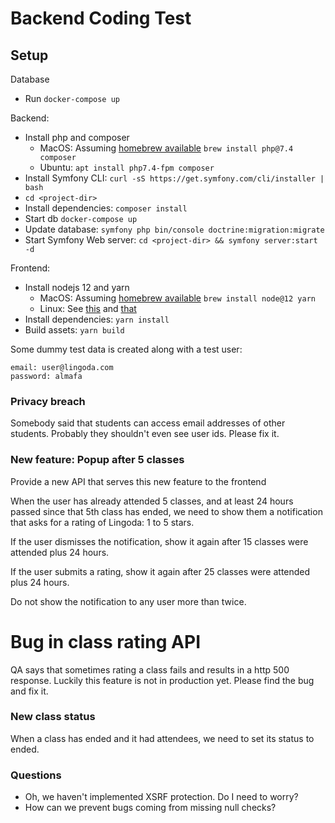 # Backend Coding Test

## Setup

Database
* Run `docker-compose up`

Backend:
* Install php and composer
    * MacOS: Assuming [homebrew available](https://brew.sh/) `brew install php@7.4 composer`
    * Ubuntu: `apt install php7.4-fpm composer`
* Install Symfony CLI: `curl -sS https://get.symfony.com/cli/installer | bash`
* `cd <project-dir>`
* Install dependencies: `composer install`
* Start db `docker-compose up`
* Update database: `symfony php bin/console doctrine:migration:migrate`
* Start Symfony Web server: `cd <project-dir> && symfony server:start -d`

Frontend:
* Install nodejs 12 and yarn
    * MacOS: Assuming [homebrew available](https://brew.sh/) `brew install node@12 yarn`
    * Linux: See [this](https://nodejs.org/en/download/package-manager/) and [that](https://classic.yarnpkg.com/en/docs/install)
* Install dependencies: `yarn install`
* Build assets: `yarn build`

Some dummy test data is created along with a test user:
```
email: user@lingoda.com
password: almafa
```

### Privacy breach

Somebody said that students can access email addresses of other students. 
Probably they shouldn't even see user ids.
Please fix it.


### New feature: Popup after 5 classes

Provide a new API that serves this new feature to the frontend

When the user has already attended 5 classes, and at least 24 hours passed since that 5th class has ended, 
we need to show them a notification that asks for a rating of Lingoda: 1 to 5 stars.

If the user dismisses the notification, show it again after 15 classes were attended plus 24 hours.

If the user submits a rating, show it again after 25 classes were attended plus 24 hours.

Do not show the notification to any user more than twice.


# Bug in class rating API

QA says that sometimes rating a class fails and results in a http 500 response.
Luckily this feature is not in production yet. Please find the bug and fix it.


### New class status

When a class has ended and it had attendees, we need to set its status to ended.


### Questions

* Oh, we haven't implemented XSRF protection. Do I need to worry?
* How can we prevent bugs coming from missing null checks?
